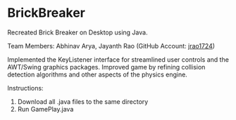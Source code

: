 # BrickBreaker
Recreated Brick Breaker on Desktop using Java. 

Team Members: Abhinav Arya, Jayanth Rao (GitHub Account: <a href="https://github.com/jrao1724">jrao1724</a>)

Implemented the KeyListener interface for streamlined user controls and the AWT/Swing graphics packages. Improved game by refining collision detection algorithms and other aspects of the physics engine.

Instructions:
1) Download all .java files to the same directory
2) Run GamePlay.java
